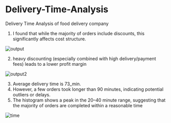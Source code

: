 # Delivery-Time-Analysis
Delivery Time Analysis of food delivery company


1. I found that while the majority of orders include discounts, this significantly affects cost structure.

![output](https://github.com/user-attachments/assets/cbab7eba-f7e0-4550-b80a-2202a48c43aa)

2. heavy discounting (especially combined with high delivery/payment fees) leads to a lower profit margin

![output2](https://github.com/user-attachments/assets/7bce0368-7466-49aa-ad83-4aac976e75e7)


3. Average delivery time is 73_min.
4. However, a few orders took longer than 90 minutes, indicating potential outliers or delays.
5. The histogram shows a peak in the 20–40 minute range, suggesting that the majority of orders are completed within a reasonable time 

![time](https://github.com/user-attachments/assets/25fb3f0e-dd1a-4fd0-b98f-44ad344502d2)
